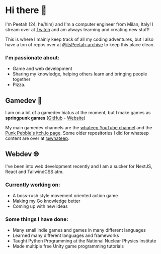 # Hi there 👋

I'm Peetah (24, he/him) and I'm a computer engineer from Milan, Italy!
I stream over at [Twitch](https://twitch.tv/malimore) and am always learning and creating new stuff!

This is where I mainly keep track of all my coding adventures, but I also have a ton of repos over at [@itsPeetah-archive](https://github.com/itsPeetah-archive) to keep this place clean.

### I'm passionate about:

- Game and web development
- Sharing my knowledge, helping others learn and bringing people together
- Pizza.

## Gamedev 👾

I am on a bit of a gamedev hiatus at the moment, but I make games as **springpunk games** ([GitHub](https://github.com/springpunk) - [Website](https://games.springpunk.net))

My main gamedev channels are the [whateep YouTube channel](https://youtube.com/whateep) and the [Punk Pebble's itch.io page](https://punkpebblestudio.itch.io). Some older repositories I did for whateep content are over at [@whateep](https://github.com/whateep).

## Webdev 🌐

I've been into web development recently and I am a sucker for NextJS, React and TailwindCSS atm.

### Currently working on:

- A boss-rush style movement oriented action game
- Making my Go knowledge better
- Coming up with new ideas

### Some things I have done:

- Many small indie games and games in many different languages
- Learned many different languages and frameworks
- Taught Python Programming at the National Nuclear Physics Institute
- Made multiple free Unity game programming tutorials
